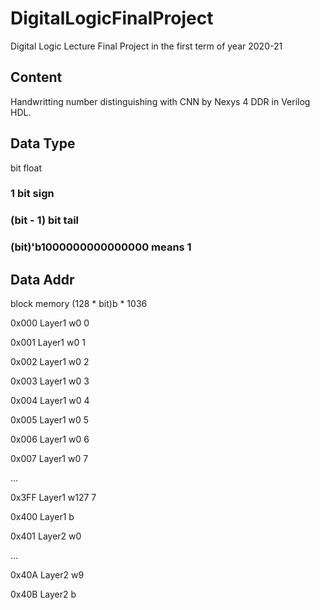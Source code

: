 # DigitalLogicFinalProject
Digital Logic Lecture Final Project in the first term of year 2020-21

## Content
Handwritting number distinguishing with CNN by Nexys 4 DDR in Verilog HDL.

## Data Type 
bit float
### 1 bit sign
### (bit - 1) bit tail 
### (bit)'b1000000000000000 means 1
## Data Addr

block memory (128 * bit)b * 1036

0x000 Layer1 w0 0

0x001 Layer1 w0 1

0x002 Layer1 w0 2

0x003 Layer1 w0 3

0x004 Layer1 w0 4

0x005 Layer1 w0 5

0x006 Layer1 w0 6

0x007 Layer1 w0 7

...

0x3FF Layer1 w127 7

0x400 Layer1 b

0x401 Layer2 w0

...

0x40A Layer2 w9

0x40B Layer2 b